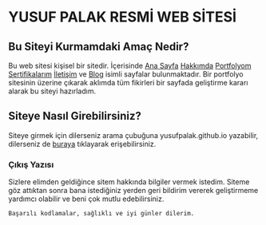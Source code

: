 # YUSUF PALAK RESMİ WEB SİTESİ

## Bu Siteyi Kurmamdaki Amaç Nedir?
Bu web sitesi kişisel bir sitedir. İçerisinde [Ana Sayfa]() [Hakkımda]() [Portfolyom]() [Sertifikalarım]() [İletişim]() ve [Blog]() isimli sayfalar bulunmaktadır. Bir portfolyo sitesinin üzerine çıkarak aklımda tüm fikirleri bir sayfada geliştirme kararı alarak bu siteyi hazırladım.

## Siteye Nasıl Girebilirsiniz?
Siteye girmek için dilerseniz arama çubuğuna yusufpalak.github.io yazabilir, dilerseniz de [buraya](https://yusufpalak.github.io/) tıklayarak erişebilirsiniz.

### Çıkış Yazısı
Sizlere elimden geldiğince sitem hakkında bilgiler vermek istedim. Siteme göz attıktan sonra bana istediğiniz yerden geri bildirim vererek geliştirmeme yardımcı olabilir ve beni çok mutlu edebilirsiniz.

```
Başarılı kodlamalar, sağlıklı ve iyi günler dilerim.
```